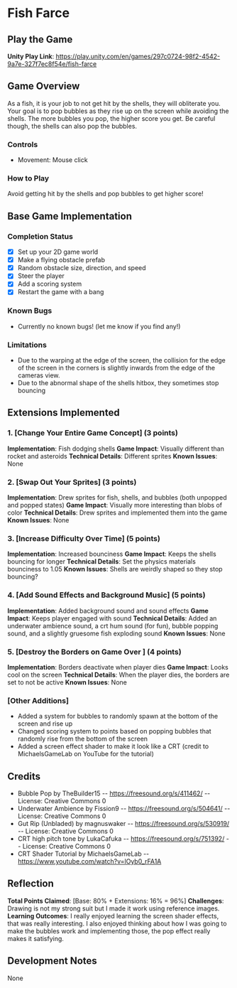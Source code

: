 # Fish Farce

## Play the Game
**Unity Play Link**: https://play.unity.com/en/games/297c0724-98f2-4542-9a7e-327f7ec8f54e/fish-farce

## Game Overview
As a fish, it is your job to not get hit by the shells, they will obliterate you. Your goal is to pop bubbles as they rise up on the screen while avoiding the shells. The more bubbles you pop, the higher score you get. Be careful though, the shells can also pop the bubbles.

### Controls
- Movement: Mouse click

### How to Play
Avoid getting hit by the shells and pop bubbles to get higher score!

## Base Game Implementation

### Completion Status
- [x] Set up your 2D game world
- [x] Make a flying obstacle prefab
- [x] Random obstacle size, direction, and speed
- [x] Steer the player
- [x] Add a scoring system
- [x] Restart the game with a bang

### Known Bugs
- Currently no known bugs! (let me know if you find any!)

### Limitations
- Due to the warping at the edge of the screen, the collision for the edge of the screen in the corners is slightly inwards from the edge of the cameras view.
- Due to the abnormal shape of the shells hitbox, they sometimes stop bouncing

## Extensions Implemented

### 1. [Change Your Entire Game Concept] (3 points)
**Implementation**: Fish dodging shells
**Game Impact**: Visually different than rocket and asteroids
**Technical Details**: Different sprites
**Known Issues**: None

### 2. [Swap Out Your Sprites] (3 points)
**Implementation**: Drew sprites for fish, shells, and bubbles (both unpopped and popped states)
**Game Impact**: Visually more interesting than blobs of color
**Technical Details**: Drew sprites and implemented them into the game
**Known Issues**: None

### 3. [Increase Difficulty Over Time] (5 points)
**Implementation**: Increased bounciness
**Game Impact**: Keeps the shells bouncing for longer
**Technical Details**: Set the physics materials bounciness to 1.05
**Known Issues**: Shells are weirdly shaped so they stop bouncing?

### 4. [Add Sound Effects and Background Music] (5 points)
**Implementation**: Added background sound and sound effects
**Game Impact**: Keeps player engaged with sound
**Technical Details**: Added an underwater ambience sound, a crt hum sound (for fun), bubble popping sound, and a slightly gruesome fish exploding sound
**Known Issues**: None

### 5. [Destroy the Borders on Game Over ] (4 points)
**Implementation**: Borders deactivate when player dies
**Game Impact**: Looks cool on the screen
**Technical Details**: When the player dies, the borders are set to not be active
**Known Issues**: None

### [Other Additions]
- Added a system for bubbles to randomly spawn at the bottom of the screen and rise up
- Changed scoring system to points based on popping bubbles that randomly rise from the bottom of the screen
- Added a screen effect shader to make it look like a CRT (credit to MichaelsGameLab on YouTube for the tutorial)

## Credits
- Bubble Pop by TheBuilder15 -- https://freesound.org/s/411462/ -- License: Creative Commons 0
- Underwater Ambience by Fission9 -- https://freesound.org/s/504641/ -- License: Creative Commons 0
- Gut Rip (Unbladed) by magnuswaker -- https://freesound.org/s/530919/ -- License: Creative Commons 0
- CRT high pitch tone by LukaCafuka -- https://freesound.org/s/751392/ -- License: Creative Commons 0
- CRT Shader Tutorial by MichaelsGameLab -- https://www.youtube.com/watch?v=lOyb0_rFA1A

## Reflection
**Total Points Claimed**: [Base: 80% + Extensions: 16% = 96%]
**Challenges**: Drawing is not my strong suit but I made it work using reference images.
**Learning Outcomes**: I really enjoyed learning the screen shader effects, that was really interesting. I also enjoyed thinking about how I was going to make the bubbles work and implementing those, the pop effect really makes it satisfying.

## Development Notes
None